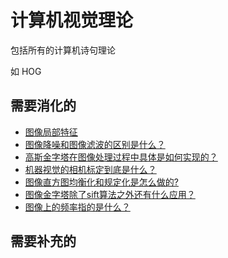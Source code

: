 

# 计算机视觉理论

包括所有的计算机诗句理论

如 HOG



## 需要消化的

- [图像局部特征](https://blog.csdn.net/app_12062011/article/category/7461359)
- [图像降噪和图像滤波的区别是什么？](https://www.zhihu.com/question/30442864)
- [高斯金字塔在图像处理过程中具体是如何实现的？](https://www.zhihu.com/question/19911080)
- [机器视觉的相机标定到底是什么？](https://www.zhihu.com/question/29448299)
- [图像直方图均衡化和规定化是怎么做的?](https://www.zhihu.com/question/37204742)
- [图像金字塔除了sift算法之外还有什么应用？](https://www.zhihu.com/question/28748001)
- [图像上的频率指的是什么？](https://www.zhihu.com/question/20099543)
## 需要补充的
